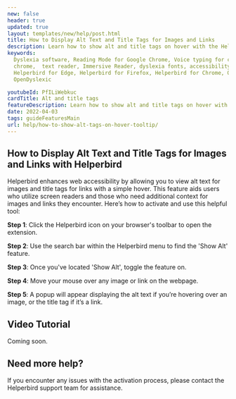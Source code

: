 ```yaml
---
new: false
header: true
updated: true
layout: templates/new/help/post.html
title: How to Display Alt Text and Title Tags for Images and Links
description: Learn how to show alt and title tags on hover with the Helperbird extension.
keywords:
  Dyslexia software, Reading Mode for Google Chrome, Voice typing for chrome, Text to speech for
  chrome,  text reader, Immersive Reader, dyslexia fonts, accessibility software, dyslexia software,
  Helperbird for Edge, Helperbird for Firefox, Helperbird for Chrome, Opendyslexic for Chrome,
  OpenDyslexic

youtubeId: PfILiWebkuc
cardTitle: Alt and title tags
featureDescription: Learn how to show alt and title tags on hover with the Helperbird extension.
date: 2022-04-03
tags: guideFeaturesMain
url: help/how-to-show-alt-tags-on-hover-tooltip/
---
```



## How to Display Alt Text and Title Tags for Images and Links with Helperbird

Helperbird enhances web accessibility by allowing you to view alt text for images and title tags for links with a simple hover. This feature aids users who utilize screen readers and those who need additional context for images and links they encounter. Here’s how to activate and use this helpful tool:

**Step 1**: Click the Helperbird icon on your browser's toolbar to open the extension.

**Step 2**: Use the search bar within the Helperbird menu to find the 'Show Alt' feature.

**Step 3**: Once you've located 'Show Alt', toggle the feature on.

**Step 4**: Move your mouse over any image or link on the webpage.

**Step 5**: A popup will appear displaying the alt text if you’re hovering over an image, or the title tag if it’s a link.



## Video Tutorial

Coming soon.



## Need more help?

If you encounter any issues with the activation process, please contact the Helperbird support team for assistance.

